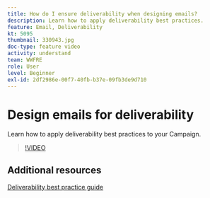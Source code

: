 ```yaml
---
title: How do I ensure deliverability when designing emails?
description: Learn how to apply deliverability best practices.
feature: Email, Deliverability
kt: 5095
thumbnail: 330943.jpg
doc-type: feature video
activity: understand
team: WWFRE
role: User
level: Beginner
exl-id: 2df2986e-00f7-40fb-b37e-09fb3de9d710
---
```

# Design emails for deliverability

Learn how to apply deliverability best practices to your Campaign.

>[!VIDEO](https://video.tv.adobe.com/v/330943?quality=12&learn=on)

## Additional resources

[Deliverability best practice guide](https://experienceleague.adobe.com/docs/deliverability-learn/deliverability-best-practice-guide/introduction.html)
